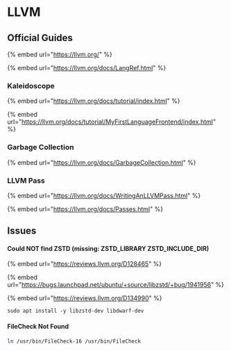 # LLVM

## Official Guides

{% embed url="https://llvm.org/" %}

{% embed url="https://llvm.org/docs/LangRef.html" %}

### Kaleidoscope

{% embed url="https://llvm.org/docs/tutorial/index.html" %}

{% embed url="https://llvm.org/docs/tutorial/MyFirstLanguageFrontend/index.html" %}

### Garbage Collection

{% embed url="https://llvm.org/docs/GarbageCollection.html" %}

### LLVM Pass

{% embed url="https://llvm.org/docs/WritingAnLLVMPass.html" %}

{% embed url="https://llvm.org/docs/Passes.html" %}

## Issues

#### Could NOT find ZSTD (missing: ZSTD\_LIBRARY ZSTD\_INCLUDE\_DIR)

{% embed url="https://reviews.llvm.org/D128465" %}

{% embed url="https://bugs.launchpad.net/ubuntu/+source/libzstd/+bug/1941956" %}

{% embed url="https://reviews.llvm.org/D134990" %}

```
sudo apt install -y libzstd-dev libdwarf-dev
```

#### FileCheck Not Found

```bash
ln /usr/bin/FileCheck-16 /usr/bin/FileCheck
```
